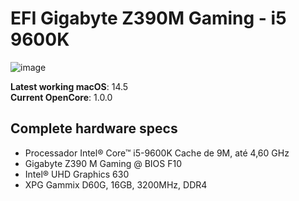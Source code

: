 # EFI Gigabyte Z390M Gaming - i5 9600K
![image](https://github.com/leaandropinheiro/EFI-COFFEE-LAKE/assets/96609362/12eeaf18-f4c5-49c8-8984-126ecfa137ea)

**Latest working macOS**: 14.5
<br>
**Current OpenCore**: 1.0.0

## Complete hardware specs
- Processador Intel® Core™ i5-9600K
Cache de 9M, até 4,60 GHz
- Gigabyte Z390 M Gaming @ BIOS F10
- Intel® UHD Graphics 630
- XPG Gammix D60G, 16GB, 3200MHz, DDR4

